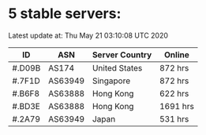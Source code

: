 # 5 stable servers:

Latest update at: Thu May 21 03:10:08 UTC 2020

| ID | ASN | Server Country | Online |
| -- | --- | -------------- | ------ |
| #.D09B | AS174 | United States | 872 hrs |
| #.7F1D | AS63949 | Singapore | 872 hrs |
| #.B6F8 | AS63888 | Hong Kong | 622 hrs |
| #.BD3E | AS63888 | Hong Kong | 1691 hrs |
| #.2A79 | AS63949 | Japan | 531 hrs |

